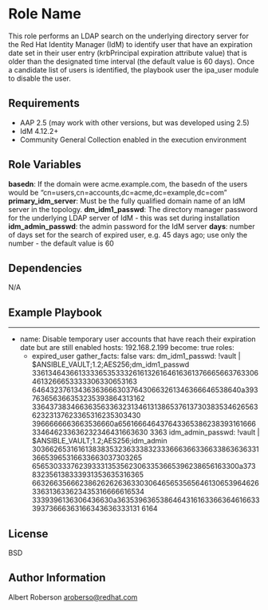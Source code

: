 Role Name
=========
This role performs an LDAP search on the underlying directory server for the Red Hat Identity Manager (IdM) to identify user that have an expiration date set in their user entry (krbPrincipal expiration attribute value) that is older than the designated time interval (the default value is 60 days). Once a candidate list of users is identified, the playbook user the ipa_user module to disable the user. 

Requirements
------------

- AAP 2.5 (may work with other versions, but was developed using 2.5)
- IdM 4.12.2+ 
- Community General Collection enabled in the execution environment

Role Variables
--------------

**basedn**:  If the domain were acme.example.com, the basedn of the users would be “cn=users,cn=accounts,dc=acme,dc=example,dc=com”
**primary_idm_server**: Must be the fully qualified domain name of an IdM server in the topology.
**dm_idm1_passwd**: The directory manager password for the underlying LDAP server of IdM - this was set  during installation
**idm_admin_passwd**: the admin password for the IdM server
**days**: number of days set for the search of expired user, e.g. 45 days ago; use only the number - the default value is 60

Dependencies
------------
N/A


Example Playbook
----------------

---
- name: Disable temporary user accounts that have reach their expiration date but are still enabled
  hosts: 192.168.2.199
  become: true
  roles:
    - expired_user
  gather_facts: false
  vars:
    dm_idm1_passwd: !vault |
          $ANSIBLE_VAULT;1.2;AES256;dm_idm1_passwd
          33613464366133336535333261613261646163613766656637633064613266653333306330653163
          6464323761343636366630376430663261346366646538640a393763656366353235393864313162
          33643738346636356336323134613138653761373038353462656362323137623365316235303430
          3966666663663536660a656166646437643365386238393161666334646233636232346431663630
          3363
    idm_admin_passwd: !vault |
          $ANSIBLE_VAULT;1.2;AES256;idm_admin
          30366265316161383835323633383233366636633663386363633136653965316633663037303265
          6565303337623933313535623063353665396238656163300a373832356138333931353635316365
          66326635666238626262636330306465653565646130653964626336313633623435316666616534
          3339396136306436630a363539636538646431616336636461663339373666363166343636333131
          6164

License
-------

BSD

Author Information
------------------

Albert Roberson aroberso@redhat.com
